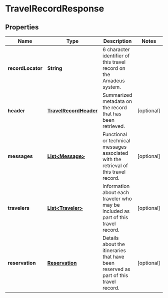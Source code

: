 
# TravelRecordResponse

## Properties
Name | Type | Description | Notes
------------ | ------------- | ------------- | -------------
**recordLocator** | **String** | 6 character identifier of this travel record on the Amadeus system. | 
**header** | [**TravelRecordHeader**](TravelRecordHeader.md) | Summarized metadata on the record that has been retrieved. |  [optional]
**messages** | [**List&lt;Message&gt;**](Message.md) | Functional or technical messages associated with the retrieval of this travel record. |  [optional]
**travelers** | [**List&lt;Traveler&gt;**](Traveler.md) | Information about each traveler who may be included as part of this travel record. |  [optional]
**reservation** | [**Reservation**](Reservation.md) | Details about the itineraries that have been reserved as part of this travel record. |  [optional]



